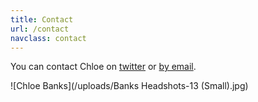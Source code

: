 ```yaml
---
title: Contact
url: /contact
navclass: contact
---
```

You can contact Chloe on [twitter](https://twitter.com/chloetellstales) or [by
email](mailto:hellochloe@chloebanks.co.uk).

![Chloe Banks](/uploads/Banks Headshots-13 (Small).jpg)